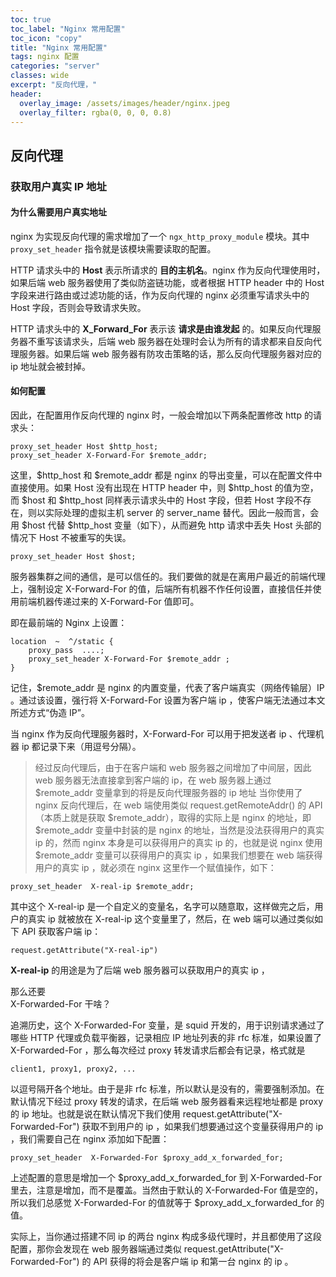 ```yaml
---
toc: true
toc_label: "Nginx 常用配置"
toc_icon: "copy"
title: "Nginx 常用配置"
tags: nginx 配置
categories: "server"
classes: wide
excerpt: "反向代理，"
header:
  overlay_image: /assets/images/header/nginx.jpeg
  overlay_filter: rgba(0, 0, 0, 0.8)
---
```



## 反向代理


### 获取用户真实 IP  地址



#### 为什么需要用户真实地址

nginx 为实现反向代理的需求增加了一个 `ngx_http_proxy_module` 模块。其中 `proxy_set_header` 指令就是该模块需要读取的配置。  

HTTP 请求头中的 **Host** 表示所请求的 **目的主机名**。nginx 作为反向代理使用时，如果后端 web 服务器使用了类似防盗链功能，或者根据 HTTP header 中的 Host 字段来进行路由或过滤功能的话，作为反向代理的 nginx 必须重写请求头中的 Host 字段，否则会导致请求失败。

HTTP 请求头中的 **X_Forward_For** 表示该 **请求是由谁发起** 的。如果反向代理服务器不重写该请求头，后端 web 服务器在处理时会认为所有的请求都来自反向代理服务器。如果后端 web 服务器有防攻击策略的话，那么反向代理服务器对应的 ip 地址就会被封掉。



#### 如何配置

因此，在配置用作反向代理的 nginx 时，一般会增加以下两条配置修改 http 的请求头：

```hljs
proxy_set_header Host $http_host;
proxy_set_header X-Forward-For $remote_addr;
```

这里，$http_host 和 $remote_addr 都是 nginx 的导出变量，可以在配置文件中直接使用。如果 Host 没有出现在 HTTP header 中，则 $http_host 的值为空，而 $host 和 $http_host 同样表示请求头中的 Host 字段，但若 Host 字段不存在，则以实际处理的虚拟主机 server 的 server_name 替代。因此一般而言，会用 $host 代替 $http_host 变量（如下），从而避免 http 请求中丢失 Host 头部的情况下 Host 不被重写的失误。

```hljs
proxy_set_header Host $host;
```

服务器集群之间的通信，是可以信任的。我们要做的就是在离用户最近的前端代理上，强制设定 X-Forward-For 的值，后端所有机器不作任何设置，直接信任并使用前端机器传递过来的 X-Forward-For 值即可。


即在最前端的 Nginx 上设置：

```hljs
location  ~  ^/static {
    proxy_pass  ....;
    proxy_set_header X-Forward-For $remote_addr ;
}
```

记住，$remote_addr 是 nginx 的内置变量，代表了客户端真实（网络传输层）IP 。通过该设置，强行将 X-Forward-For 设置为客户端 ip ，使客户端无法通过本文所述方式“伪造 IP”。

当 nginx 作为反向代理服务器时，X-Forward-For 可以用于把发送者 ip 、代理机器 ip 都记录下来（用逗号分隔）。


> 经过反向代理后，由于在客户端和 web 服务器之间增加了中间层，因此 web 服务器无法直接拿到客户端的 ip，在 web 服务器上通过 $remote_addr 变量拿到的将是反向代理服务器的 ip 地址      当你使用了 nginx 反向代理后，在 web 端使用类似 request.getRemoteAddr() 的 API（本质上就是获取 $remote_addr），取得的实际上是 nginx 的地址，即 $remote_addr 变量中封装的是 nginx 的地址，当然是没法获得用户的真实 ip 的，然而 nginx 本身是可以获得用户的真实 ip 的，也就是说 nginx 使用 $remote_addr 变量可以获得用户的真实 ip ，如果我们想要在 web 端获得用户的真实 ip ，就必须在 nginx 这里作一个赋值操作，如下：

```hljs
proxy_set_header  X-real-ip $remote_addr;
```

其中这个 X-real-ip 是一个自定义的变量名，名字可以随意取，这样做完之后，用户的真实 ip 就被放在 X-real-ip 这个变量里了，然后，在 web 端可以通过类似如下 API 获取客户端 ip：

```hljs
request.getAttribute("X-real-ip")
```

**X-real-ip** 的用途是为了后端 web 服务器可以获取用户的真实 ip ，

那么还要  
X-Forwarded-For 干啥？

追溯历史，这个 X-Forwarded-For 变量，是 squid 开发的，用于识别请求通过了哪些 HTTP 代理或负载平衡器，记录相应 IP 地址列表的非 rfc 标准，如果设置了 X-Forwarded-For ，那么每次经过 proxy 转发请求后都会有记录，格式就是

```hljs
client1, proxy1, proxy2, ...
```

以逗号隔开各个地址。由于是非 rfc 标准，所以默认是没有的，需要强制添加。在默认情况下经过 proxy 转发的请求，在后端 web 服务器看来远程地址都是 proxy 的 ip 地址。也就是说在默认情况下我们使用 request.getAttribute("X-Forwarded-For") 获取不到用户的 ip ，如果我们想要通过这个变量获得用户的 ip ，我们需要自己在 nginx 添加如下配置：

```hljs
proxy_set_header  X-Forwarded-For $proxy_add_x_forwarded_for;
```

上述配置的意思是增加一个 $proxy_add_x_forwarded_for 到 X-Forwarded-For 里去，注意是增加，而不是覆盖。当然由于默认的 X-Forwarded-For 值是空的，所以我们总感觉 X-Forwarded-For 的值就等于 $proxy_add_x_forwarded_for 的值。

实际上，当你通过搭建不同 ip 的两台 nginx 构成多级代理时，并且都使用了这段配置，那你会发现在 web 服务器端通过类似 request.getAttribute("X-Forwarded-For") 的 API 获得的将会是客户端 ip 和第一台 nginx 的 ip 。
